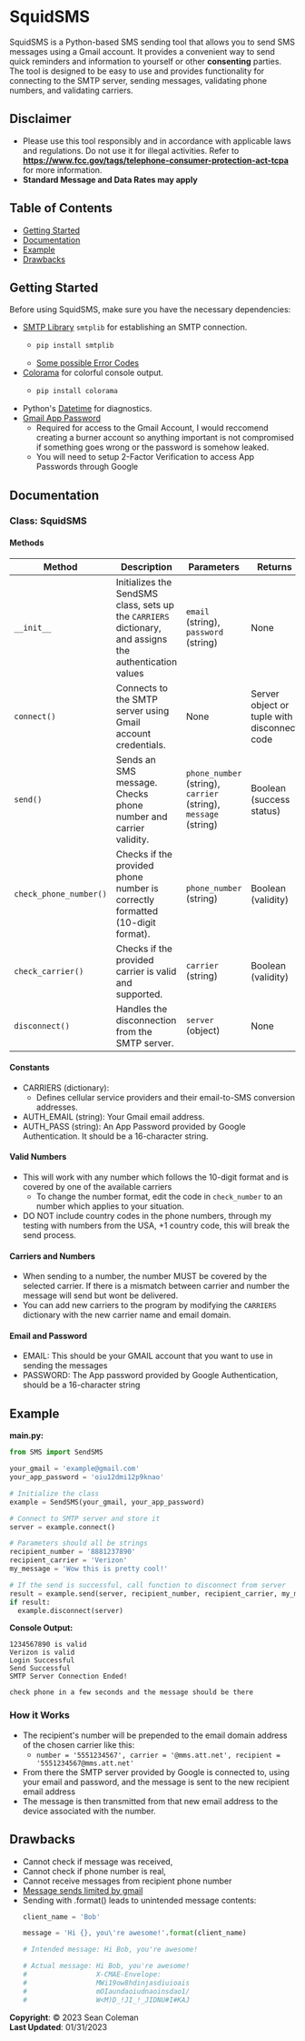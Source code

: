 # SquidSMS
SquidSMS is a Python-based SMS sending tool that allows you to send SMS messages using a Gmail account. It provides a convenient way to send quick reminders and information to yourself or other **consenting** parties. The tool is designed to be easy to use and provides functionality for connecting to the SMTP server, sending messages, validating phone numbers, and validating carriers.

## Disclaimer
- Please use this tool responsibly and in accordance with applicable laws and regulations. Do not use it for illegal activities.
Refer to **https://www.fcc.gov/tags/telephone-consumer-protection-act-tcpa** for more information.
- **Standard Message and Data Rates may apply**

## Table of Contents
- [Getting Started](#getting-started)
- [Documentation](#documentation)
- [Example](#example)
- [Drawbacks](#drawbacks)

## Getting Started
Before using SquidSMS, make sure you have the necessary dependencies:
- [SMTP Library](https://docs.python.org/3/library/smtplib.html) `smtplib` for establishing an SMTP connection.
  - ```bash
    pip install smtplib
  - [Some possible Error Codes](https://www.arclab.com/en/kb/email/smtp-response-codes-error-messages.html#:~:text=SMTP%20Error%20221&text=Error%20221%20is%20an%20authentication,and%20user%2Fpassword%20is%20correct.)
- [Colorama](https://pypi.org/project/colorama/) for colorful console output.
  - ```bash
    pip install colorama
- Python's [Datetime](https://docs.python.org/3/library/datetime.html) for diagnostics.
- [Gmail App Password](https://support.google.com/accounts/answer/185833?hl=en)
  - Required for access to the Gmail Account, I would reccomend creating a burner account so anything important is not compromised if something goes wrong or the password is somehow leaked.
  - You will need to setup 2-Factor Verification to access App Passwords through Google

## Documentation
### Class: SquidSMS
#### Methods
| Method                | Description                                                                             | Parameters                                     | Returns |
|-----------------------|-----------------------------------------------------------------------------------------|-------------------------------------------------|---------|
| `__init__`           | Initializes the SendSMS class, sets up the `CARRIERS` dictionary, and assigns the authentication values                            | `email` (string), `password` (string)                                            | None    |
| `connect()`           | Connects to the SMTP server using Gmail account credentials.                            | None                                            | Server object or tuple with disconnect code    |
| `send()`              | Sends an SMS message. Checks phone number and carrier validity.                         | `phone_number` (string), `carrier` (string), `message` (string) | Boolean (success status)                        |
| `check_phone_number()`| Checks if the provided phone number is correctly formatted (10-digit format).            | `phone_number` (string)                        | Boolean (validity)                              |
| `check_carrier()`     | Checks if the provided carrier is valid and supported.                                  | `carrier` (string)                             | Boolean (validity)                              |
| `disconnect()`        | Handles the disconnection from the SMTP server.                                        | `server` (object)                              | None    |
#### Constants
- CARRIERS (dictionary):
  - Defines cellular service providers and their email-to-SMS conversion addresses.
- AUTH_EMAIL (string): Your Gmail email address.
- AUTH_PASS (string): An App Password provided by Google Authentication. It should be a 16-character string.
#### Valid Numbers
- This will work with any number which follows the 10-digit format and is covered by one of the available carriers
  - To change the number format, edit the code in `check_number` to an number which applies to your situation.
- DO NOT include country codes in the phone numbers, through my testing with numbers from the USA, +1 country code, this will break the send process.
#### Carriers and Numbers
- When sending to a number, the number MUST be covered by the selected carrier. If there is a mismatch between carrier and number the message will send but wont be delivered.
- You can add new carriers to the program by modifying the `CARRIERS` dictionary with the new carrier name and email domain.
#### Email and Password
- EMAIL: This should be your GMAIL account that you want to use in sending the messages
- PASSWORD: The App password provided by Google Authentication, should be a 16-character string

## Example
**main.py:**
  ```python
  from SMS import SendSMS

  your_gmail = 'example@gmail.com'
  your_app_password = 'oiu12dmi12p9knao'

  # Initialize the class
  example = SendSMS(your_gmail, your_app_password)

  # Connect to SMTP server and store it
  server = example.connect()

  # Parameters should all be strings
  recipient_number = '8881237890'
  recipient_carrier = 'Verizon'
  my_message = 'Wow this is pretty cool!'

  # If the send is successful, call function to disconnect from server
  result = example.send(server, recipient_number, recipient_carrier, my_message)
  if result:
    example.disconnect(server)
  ```
**Console Output:**
```
1234567890 is valid
Verizon is valid
Login Successful
Send Successful
SMTP Server Connection Ended!

check phone in a few seconds and the message should be there
```
### How it Works
- The recipient's number will be prepended to the email domain address of the chosen carrier like this:
  - `number = '5551234567', carrier = '@mms.att.net', recipient = '5551234567@mms.att.net'`
- From there the SMTP server provided by Google is connected to, using your email and password, and the message is sent to the new recipient email address
- The message is then transmitted from that new email address to the device associated with the number.

## Drawbacks
- Cannot check if message was received,
- Cannot check if phone number is real,
- Cannot receive messages from recipient phone number
- [Message sends limited by gmail](https://support.google.com/a/answer/2956491#sendinglimitsforrelay&zippy=%2Creview-sending-limits-for-the-smtp-relay-service)
- Sending with .format() leads to unintended message contents:
  ```python
  client_name = 'Bob'
  
  message = 'Hi {}, you\'re awesome!'.format(client_name)
  
  # Intended message: Hi Bob, you're awesome!
  
  # Actual message: Hi Bob, you're awesome!
  #                 X-CMAE-Envelope:
  #                 MWi19ow8hdinjasdiuioais
  #                 mOIaundaoiudnaoinsdao1/
  #                 W<M)D_!JI_!_JIDNU#I#KAJ
  
  ```

**Copyright**: © 2023 Sean Coleman <br> **Last Updated**: 01/31/2023
